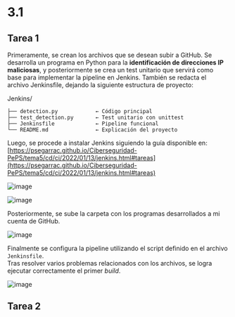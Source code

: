 # 3.1

## Tarea 1

Primeramente, se crean los archivos que se desean subir a GitHub.
Se desarrolla un programa en Python para la **identificación de direcciones IP maliciosas**, y posteriormente se crea un test unitario que servirá como base para implementar la pipeline en Jenkins.
También se redacta el archivo Jenkinsfile, dejando la siguiente estructura de proyecto:

Jenkins/

    ├── detection.py            ← Código principal
    ├── test_detection.py       ← Test unitario con unittest
    ├── Jenkinsfile             ← Pipeline funcional
    └── README.md               ← Explicación del proyecto

Luego, se procede a instalar Jenkins siguiendo la guía disponible en:  
[https://psegarrac.github.io/Ciberseguridad-PePS/tema5/cd/ci/2022/01/13/jenkins.html#tareas](https://psegarrac.github.io/Ciberseguridad-PePS/tema5/cd/ci/2022/01/13/jenkins.html#tareas)

![image](https://github.com/user-attachments/assets/0716aa64-1d10-4fc0-bc16-b9ed33405522)

![image](https://github.com/user-attachments/assets/e535db45-6e23-4c8b-a5bf-aeda50a22d8a)

Posteriormente, se sube la carpeta con los programas desarrollados a mi cuenta de GitHub.

![image](https://github.com/user-attachments/assets/a4f91a9a-01e9-4dc9-9723-eb26485ee646)

Finalmente se configura la pipeline utilizando el script definido en el archivo `Jenkinsfile`.  
Tras resolver varios problemas relacionados con los archivos, se logra ejecutar correctamente el primer *build*.

![image](https://github.com/user-attachments/assets/a6fbe435-f5dc-4e01-9d8c-25563096fce1)

## Tarea 2


